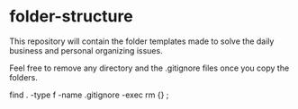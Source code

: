# folder-structure

This repository will contain the folder templates made to solve the daily business and personal organizing issues.

Feel free to remove any directory and the .gitignore files once you copy the folders.

find . -type f -name .gitignore -exec rm {} \;
